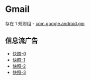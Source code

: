 # Gmail

存在 1 规则组 - [com.google.android.gm](/src/apps/com.google.android.gm.ts)

## 信息流广告

- [快照-0](https://i.gkd.li/import/13255698)
- [快照-1](https://i.gkd.li/import/13255698)
- [快照-2](https://i.gkd.li/import/13255700)
- [快照-3](https://i.gkd.li/import/13255701)
